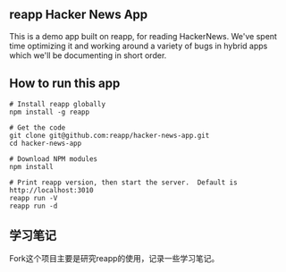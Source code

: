 ## reapp Hacker News App

This is a demo app built on reapp, for reading HackerNews. We've spent time
optimizing it and working around a variety of bugs in hybrid apps which
we'll be documenting in short order.

## How to run this app

```
# Install reapp globally
npm install -g reapp

# Get the code
git clone git@github.com:reapp/hacker-news-app.git
cd hacker-news-app

# Download NPM modules
npm install

# Print reapp version, then start the server.  Default is http://localhost:3010
reapp run -V
reapp run -d
```
## 学习笔记

Fork这个项目主要是研究reapp的使用，记录一些学习笔记。
